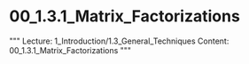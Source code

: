 # 00_1.3.1_Matrix_Factorizations

"""
Lecture: 1_Introduction/1.3_General_Techniques
Content: 00_1.3.1_Matrix_Factorizations
"""

